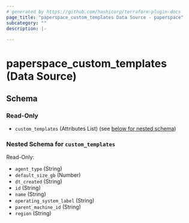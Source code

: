 ```yaml
---
# generated by https://github.com/hashicorp/terraform-plugin-docs
page_title: "paperspace_custom_templates Data Source - paperspace"
subcategory: ""
description: |-
  
---
```


# paperspace_custom_templates (Data Source)





<!-- schema generated by tfplugindocs -->
## Schema

### Read-Only

- `custom_templates` (Attributes List) (see [below for nested schema](#nestedatt--custom_templates))

<a id="nestedatt--custom_templates"></a>
### Nested Schema for `custom_templates`

Read-Only:

- `agent_type` (String)
- `default_size_gb` (Number)
- `dt_created` (String)
- `id` (String)
- `name` (String)
- `operating_system_label` (String)
- `parent_machine_id` (String)
- `region` (String)
